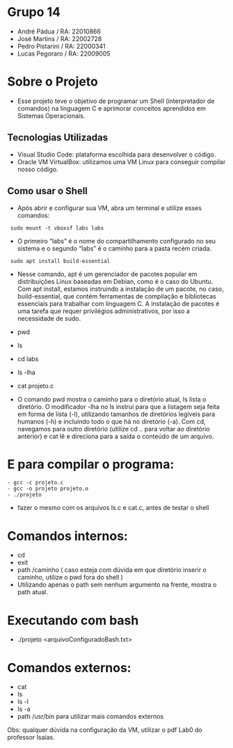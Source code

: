 # Grupo 14
- André Pádua / RA: 22010866
- José Martins / RA: 22002728
- Pedro Pistarini / RA: 22000341
- Lucas Pegoraro / RA: 22009005

# Sobre o Projeto
- Esse projeto teve o objetivo de programar um Shell (interpretador de comandos) na linguagem C e aprimorar conceitos aprendidos em Sistemas Operacionais.


## Tecnologias Utilizadas
- Visual Studio Code: plataforma escolhida para desenvolver o código.
- Oracle VM VirtualBox: utilizamos uma VM Linux para conseguir compilar nosso código.


## Como usar o Shell
- Após abrir e configurar sua VM, abra um terminal e utilize esses comandos:
```
 sudo mount -t vboxsf labs labs
```
- O primeiro “labs” é o nome do compartilhamento configurado no seu sistema e o segundo “labs” é o caminho
para a pasta recém criada.
```
 sudo apt install build-essential
```
- Nesse comando, apt é um gerenciador de pacotes popular em distribuições Linux baseadas em Debian, como é o
caso do Ubuntu. Com apt install, estamos instruindo a instalação de um pacote, no caso, build-essential,
que contém ferramentas de compilação e bibliotecas essenciais para trabalhar com linguagem C. A instalação de
pacotes é uma tarefa que requer privilégios administrativos, por isso a necessidade de sudo.

 - pwd
 - ls
 - cd labs
 - ls -lha
 - cat projeto.c
- O comando pwd mostra o caminho para o diretório atual, ls lista o diretório. O modificador -lha no ls instrui para
que a listagem seja feita em forma de lista (-l), utilizando tamanhos de diretórios legíveis para humanos (-h) e
incluindo todo o que há no diretório (-a). Com cd, navegamos para outro diretório (utilize cd .. para voltar ao
diretório anterior) e cat lê e direciona para a saída o conteúdo de um arquivo.


# E para compilar o programa:
```
- gcc -c projeto.c 
- gcc -o projeto projeto.o
- ./projeto
```
- fazer o mesmo com os arquivos ls.c e cat.c, antes de testar o shell

# Comandos internos:
- cd
- exit
- path /caminho
  ( caso esteja com dúvida em que diretório inserir o caminho, utilize o pwd fora do shell )
- Utilizando apenas o path sem nenhum argumento na frente, mostra o path atual.

# Executando com bash
- ./projeto <arquivoConfiguradoBash.txt>

# Comandos externos:
- cat
- ls
- ls -l
- ls -a
- path /usr/bin para utilizar mais comandos externos

Obs: qualquer dúvida na configuração da VM, utilizar o pdf Lab0 do professor Isaías.
